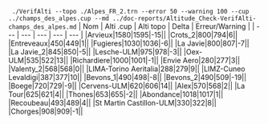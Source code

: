` ./VerifAlti --topo ./Alpes_FR_2.trn --error 50 --warning 100 --cup ../champs_des_alpes.cup --md ../doc-reports/Altitude_Check-VerifAlti-champs_des_alpes.md`
| Nom | Alti .cup | Alti topo | Delta | Erreur/Warning |
| --- | --- | --- | --- | --- |
|Arvieux|1580|1595|-15||
|Crots_2|800|794|6||
|Entreveaux|450|449|1||
|Fugieres|1030|1036|-6||
|La Javie|800|807|-7||
|La Javie_2|845|850|-5||
|Lesche-ULM|975|978|-3||
|Oex-ULM|535|522|13||
|Richardiere|1000|1001|-1||
|Envie Aero|280|277|3||
|Valenty_2|568|568|0||
|LIMA-Torino Aeritalia|288|279|9||
|LIMZ-Cuneo Levaldigi|387|377|10||
|Bevons_1|490|498|-8||
|Bevons_2|490|509|-19||
|Boege|720|729|-9||
|Cervens-ULM|620|606|14||
|Alex|570|568|2||
|La Tour|625|621|4||
|Thones|653|655|-2||
|Abondance|1018|1017|1||
|Recoubeau|493|489|4||
|St Martin Castillon-ULM|330|322|8||
|Chorges|908|909|-1||
